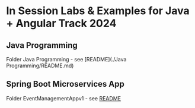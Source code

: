 # In Session Labs & Examples for Java + Angular Track 2024

## Java Programming

Folder Java Programming - see [README](./Java Programming/README.md)

## Spring Boot Microservices App

Folder EventManagementAppv1 - see [README](./EventsManagementAppv1/README.md)

